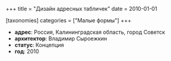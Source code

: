 
+++
title = "Дизайн адресных табличек"
date = 2010-01-01

[taxonomies]
categories = ["Малые формы"]
+++

- **адрес**: Россия, Калининградская область, город Советск
- **архитектор**: Владимир Сыроежкин
- **статус**: Концепция
- **год**: 2010
        
